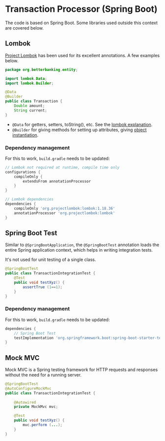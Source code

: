# Transaction Processor (Spring Boot)

The code is based on Spring Boot. Some libraries used outside this context are covered below.

## Lombok

[Project Lombok](https://projectlombok.org/features/) has been used for its excellent annotations. A few examples below.

```java
package org.betterbanking.entity;

import lombok.Data;
import lombok.Builder;

@Data
@Builder
public class Transaction {
    Double amount;
    String current;
}
```

- `@Data` for getters, setters, toString(), etc. See the [lombok explanation](https://projectlombok.org/features/Data).
- `@Builder` for giving methods for setting up attributes, giving [object instantiation](https://projectlombok.org/features/Builder). 


### Dependency management
For this to work, `build.gradle` needs to be updated:

```groovy
// Lombok not required at runtime, compile time only
configurations {
    compileOnly {
        extendsFrom annotationProcessor
    }
}

// Lombok dependencies
dependencies {
    compileOnly 'org.projectlombok:lombok:1.18.36'
    annotationProcessor 'org.projectlombok:lombok'
}
```

## Spring Boot Test

Similar to `@SpringBootApplication`, the `@SpringBootTest` annotation loads the entire Spring application context, which helps in writing integration tests.

It's not used for unit testing of a single class.

```java
@SpringBootTest
public class TransactionIntegrationTest {
    @Test
    public void testXyz() {
        assertTrue (1==1);
    }
}
```

### Dependency management
For this to work, `build.gradle` needs to be updated:

```groovy
dependencies {
    // Spring Boot Test
    testImplementation 'org.springframework.boot:spring-boot-starter-test'
}
```

## Mock MVC

Mock MVC is a Spring testing framework for HTTP requests and responses without the need for a running server.

```java
@SpringBootTest
@AutoConfigureMockMvc
public class TransactionIntegrationTest {
    
    @Autowired
    private MockMvc mvc;

    @Test
    public void testXyz() {
        mvc.perform (...);
    }
}
```